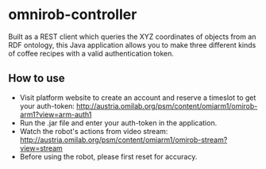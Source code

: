 # omnirob-controller
Built as a REST client which queries the XYZ coordinates of objects from an RDF ontology, this Java application allows you to make three different kinds of coffee recipes with a valid authentication token.

## How to use
* Visit platform website to create an account and reserve a timeslot to get your auth-token: http://austria.omilab.org/psm/content/omiarm1/omirob-arm1?view=arm-auth1
* Run the .jar file and enter your auth-token in the application.
* Watch the robot's actions from video stream: http://austria.omilab.org/psm/content/omiarm1/omirob-stream?view=stream
* Before using the robot, please first reset for accuracy.
